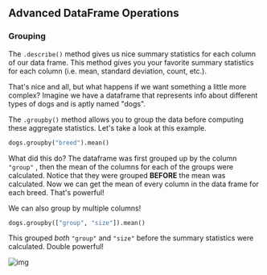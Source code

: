 <!--title={Advanced DataFrame Operations: Grouping}-->

## Advanced DataFrame Operations

### Grouping

The `.describe()` method gives us nice summary statistics for each column of our data frame.  This method gives you your favorite summary statistics for each column (i.e. mean, standard deviation, count, etc.). 

That's nice and all, but what happens if we want something a little more complex? Imagine we have a dataframe that represents info about different types of dogs and is aptly named "dogs".

The `.groupby()` method allows you to group the data before computing these aggregate statistics. Let's take a look at this example.

```python
dogs.groupby("breed").mean()
```

What did this do? The dataframe was first grouped up by the column `"group"` , then the mean of the columns for each of the groups were calculated. Notice that they were grouped **BEFORE** the mean was calculated. Now we can get the mean of every column in the data frame for each breed. That's powerful!

We can also group by multiple columns!

```python
dogs.groupby(["group", "size"]).mean()
```

This grouped *both* `"group"` and `"size"` before the summary statistics were calculated. Double powerful!

![img](https://s3-us-west-1.amazonaws.com/contentlab.studiod/9/12/249dbff0a9104eaca7dda1be144c4d79.png)

